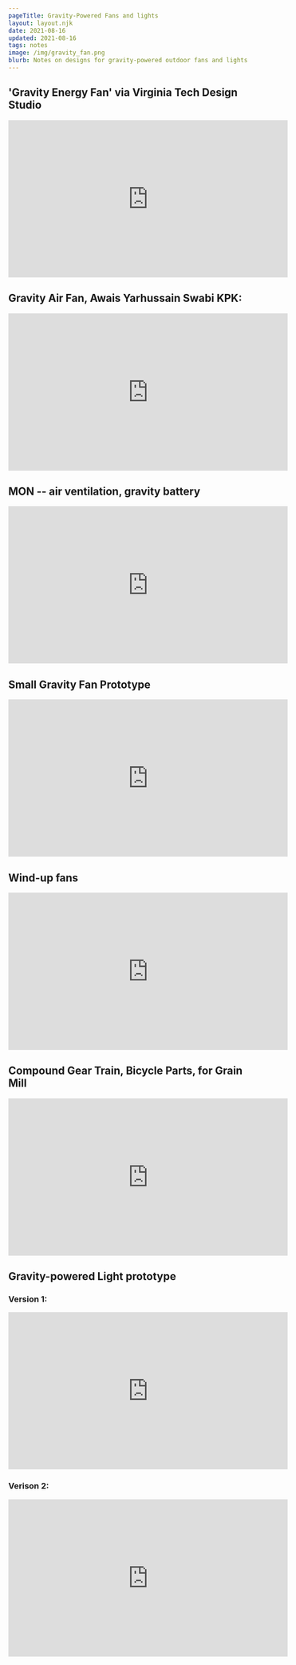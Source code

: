 ```yaml
---
pageTitle: Gravity-Powered Fans and lights
layout: layout.njk
date: 2021-08-16
updated: 2021-08-16
tags: notes 
image: /img/gravity_fan.png
blurb: Notes on designs for gravity-powered outdoor fans and lights
---
```


## 'Gravity Energy Fan' via Virginia Tech Design Studio 

<iframe width="560" height="315" src="https://www.youtube.com/embed/_jHmGBbTTY8" title="YouTube video player" frameborder="0" allow="accelerometer; autoplay; clipboard-write; encrypted-media; gyroscope; picture-in-picture" allowfullscreen></iframe>

## Gravity Air Fan, Awais Yarhussain Swabi KPK:

<iframe width="560" height="315" src="https://www.youtube.com/embed/Y45xeTjVv0o" title="YouTube video player" frameborder="0" allow="accelerometer; autoplay; clipboard-write; encrypted-media; gyroscope; picture-in-picture" allowfullscreen></iframe>

## MON -- air ventilation, gravity battery

<iframe width="560" height="315" src="https://www.youtube.com/embed/mk4QaYhGnGs" title="YouTube video player" frameborder="0" allow="accelerometer; autoplay; clipboard-write; encrypted-media; gyroscope; picture-in-picture" allowfullscreen></iframe>

## Small Gravity Fan Prototype

<iframe width="560" height="315" src="https://www.youtube.com/embed/y1QTZ9b89FE" title="YouTube video player" frameborder="0" allow="accelerometer; autoplay; clipboard-write; encrypted-media; gyroscope; picture-in-picture" allowfullscreen></iframe>

## Wind-up fans

<iframe width="560" height="315" src="https://www.youtube.com/embed/DudAEiP6lKU" title="YouTube video player" frameborder="0" allow="accelerometer; autoplay; clipboard-write; encrypted-media; gyroscope; picture-in-picture" allowfullscreen></iframe>


## Compound Gear Train, Bicycle Parts, for Grain Mill

<iframe width="560" height="315" src="https://www.youtube.com/embed/2z2ZAkXy1UE" title="YouTube video player" frameborder="0" allow="accelerometer; autoplay; clipboard-write; encrypted-media; gyroscope; picture-in-picture" allowfullscreen></iframe>

## Gravity-powered Light prototype

### Version 1:
<iframe width="560" height="315" src="https://www.youtube.com/embed/iJUM4pCi71Q" title="YouTube video player" frameborder="0" allow="accelerometer; autoplay; clipboard-write; encrypted-media; gyroscope; picture-in-picture" allowfullscreen></iframe>

### Verison 2:

<iframe width="560" height="315" src="https://www.youtube.com/embed/foqqxqW8aBg" title="YouTube video player" frameborder="0" allow="accelerometer; autoplay; clipboard-write; encrypted-media; gyroscope; picture-in-picture" allowfullscreen></iframe>